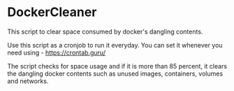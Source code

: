# DockerCleaner
This script to clear space consumed by docker's dangling contents.

Use this script as a cronjob to run it everyday. You can set it whenever you need using - https://crontab.guru/

The script checks for space usage and if it is more than 85 percent, it clears the dangling docker contents such as unused images, containers, volumes and networks.
